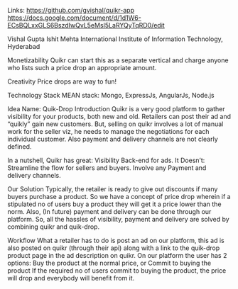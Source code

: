 Links:
https://github.com/gvishal/quikr-app
https://docs.google.com/document/d/1d1W6-ECsBQLxxGLS6BszdIwQvL5eMsI5LaRYQyTqRD0/edit

Vishal Gupta
Ishit Mehta
International Institute of Information Technology, Hyderabad

Monetizability
Quikr can start this as a separate vertical and charge anyone who lists such a price drop an appropriate amount.

Creativity
Price drops are way to fun!

Technology Stack
MEAN stack: Mongo, ExpressJs, AngularJs, Node.js

Idea Name: Quik-Drop
Introduction
Quikr is a very good platform to gather visibility for your products, both new and old. Retailers can post their ad and “quikly” gain new customers. But, selling on quikr involves a lot of manual work for the seller viz, he needs to manage the negotiations for each individual customer. Also payment and delivery channels are not clearly defined.

In a nutshell,
Quikr has great:
Visibility
Back-end 
for ads.
It Doesn’t:
Streamline the flow for sellers and buyers.
Involve any Payment and delivery channels.

Our Solution
Typically, the retailer is ready to give out discounts if many buyers purchase a product. So we have a concept of price drop wherein if a stipulated no of users buy a product they will get it a price lower than the norm. Also, (In future) payment and delivery can be done through our platform. So, all the hassles of visibility, payment and delivery are solved by combining quikr and quik-drop.

Workflow
What a retailer has to do is post an ad on our platform, this ad is also posted on quikr (through their api) along with a link to the quik-drop product page in the ad description on quikr. On our platform the user has 2 options:
Buy the product at the normal price, or
Commit to buying the product
If the required no of users commit to buying the product, the price will drop and everybody will benefit from it.



